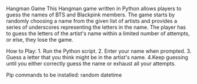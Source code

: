 Hangman Game
This Hangman game written in Python allows players to guess the names of BTS and Blackpink members. 
The game starts by randomly choosing a name from the given list of artists and provides a series of underscores representing the letters in the name. 
The player has to guess the letters of the artist's name within a limited number of attempts, or else, they lose the game.

How to Play:
       1. Run the Python script.
       2. Enter your name when prompted.
       3. Guess a letter that you think might be in the artist's name.
       4.Keep guessing until you either correctly guess the name or exhaust all your attempts.

Pip commands to be installed:
				random
				datetime
